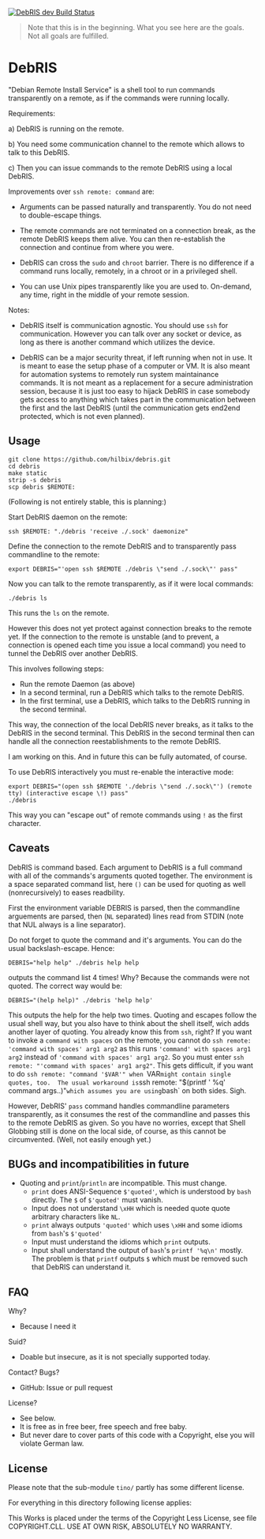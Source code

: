 [![DebRIS dev Build Status](https://api.cirrus-ci.com/github/hilbix/debris.svg?branch=dev)](https://cirrus-ci.com/github/hilbix/debris/dev)

> Note that this is in the beginning.  What you see here are the goals.  Not all goals are fulfilled.

# DebRIS

"Debian Remote Install Service" is a shell tool to run commands transparently on a remote, as if the commands were running locally.

Requirements:

a) DebRIS is running on the remote.

b) You need some communication channel to the remote which allows to talk to this DebRIS.

c) Then you can issue commands to the remote DebRIS using a local DebRIS.

Improvements over `ssh remote: command` are:

- Arguments can be passed naturally and transparently.  You do not need to double-escape things.

- The remote commands are not terminated on a connection break, as the remote DebRIS keeps them alive.  You can then re-establish the connection and continue from where you were.

- DebRIS can cross the `sudo` and `chroot` barrier.  There is no difference if a command runs locally, remotely, in a chroot or in a privileged shell.

- You can use Unix pipes transparently like you are used to.  On-demand, any time, right in the middle of your remote session.

Notes:

- DebRIS itself is communication agnostic.  You should use `ssh` for communication.  However you can talk over any socket or device, as long as there is another command which utilizes the device.

- DebRIS can be a major security threat, if left running when not in use.  It is meant to ease the setup phase of a computer or VM.  It is also meant for automation systems to remotely run system maintainance commands.  It is not meant as a replacement for a secure administration session, because it is just too easy to hijack DebRIS in case somebody gets access to anything which takes part in the communication between the first and the last DebRIS (until the communication gets end2end protected, which is not even planned).


## Usage

	git clone https://github.com/hilbix/debris.git
	cd debris
	make static
	strip -s debris
	scp debris $REMOTE:

(Following is not entirely stable, this is planning:)

Start DebRIS daemon on the remote:

	ssh $REMOTE: "./debris 'receive ./.sock' daemonize"

Define the connection to the remote DebRIS and to transparently pass commandline to the remote:

	export DEBRIS="'open ssh $REMOTE ./debris \"send ./.sock\"' pass"

Now you can talk to the remote transparently, as if it were local commands:

	./debris ls

This runs the `ls` on the remote.

However this does not yet protect against connection breaks to the remote yet.
If the connection to the remote is unstable
(and to prevent, a connection is opened each time you issue a local command)
you need to tunnel the DebRIS over another DebRIS.

This involves following steps:

- Run the remote Daemon (as above)
- In a second terminal, run a DebRIS which talks to the remote DebRIS.
- In the first terminal, use a DebRIS, which talks to the DebRIS running in the second terminal.

This way, the connection of the local DebRIS never breaks, as it talks to the DebRIS in the second terminal.
This DebRIS in the second terminal then can handle all the connection reestablishments to the remote DebRIS.

I am working on this.  And in future this can be fully automated, of course.

To use DebRIS interactively you must re-enable the interactive mode:

	export DEBRIS="(open ssh $REMOTE './debris \"send ./.sock\"') (remote tty) (interactive escape \!) pass"
	./debris

This way you can "escape out" of remote commands using `!` as the first character.


## Caveats

DebRIS is command based.  Each argument to DebRIS is a full command with all of the commands's arguments quoted together.  The environment is a space separated command list, here `()` can be used for quoting as well (nonrecursively) to eases readbility.

First the environment variable DEBRIS is parsed, then the commandline arguements are parsed, then (`NL` separated) lines read from STDIN (note that NUL always is a line separator).

Do not forget to quote the command and it's arguments.  You can do the usual backslash-escape.  Hence:

	DEBRIS="help help" ./debris help help

outputs the command list 4 times!  Why?  Because the commands were not quoted.  The correct way would be:

	DEBRIS="(help help)" ./debris 'help help'

This outputs the help for the help two times.  Quoting and escapes follow the usual shell way, but you also have to think about the shell itself, wich adds another layer of quoting.  You already know this from `ssh`, right?  If you want to invoke a `command with spaces` on the remote, you cannot do `ssh remote: 'command with spaces' arg1 arg2` as this runs `'command' with spaces arg1 arg2` instead of `'command with spaces' arg1 arg2`.  So you must enter `ssh remote: "'command with spaces' arg1 arg2"`.  This gets difficult, if you want to do `ssh remote: "command '$VAR'" when `VAR` might contain single quotes, too.  The usual workaround is `ssh remote: "$(printf ' %q' command args..)"` which assumes you are using `bash` on both sides.  Sigh.

However, DebRIS' `pass` command handles commandline parameters transparently, as it consumes the rest of the commandline and passes this to the remote DebRIS as given.  So you have no worries, except that Shell Globbing still is done on the local side, of course, as this cannot be circumvented.  (Well, not easily enough yet.)


## BUGs and incompatibilities in future

- Quoting and `print`/`println` are incompatible.  This must change.
  - `print` does ANSI-Sequence `$'quoted'`, which is understood by `bash` directly.  The `$` of `$'quoted'` must vanish.
  - Input does not understand `\xHH` which is needed quote quote arbitrary characters like `NL`.
  - `print` always outputs `'quoted'` which uses `\xHH` and some idioms from `bash`'s `$'quoted'`
  - Input must understand the idioms which `print` outputs.
  - Input shall understand the output of `bash`'s `printf '%q\n'` mostly.  The problem is that `printf` outputs `$` which must be removed such that DebRIS can understand it.


## FAQ

Why?

- Because I need it

Suid?

- Doable but insecure, as it is not specially supported today.

Contact?  Bugs?

- GitHub: Issue or pull request

License?

- See below.
- It is free as in free beer, free speech and free baby.
- But never dare to cover parts of this code with a Copyright, else you will violate German law.


## License

Please note that the sub-module `tino/` partly has some different license.

For everything in this directory following license applies:

This Works is placed under the terms of the Copyright Less License,
see file COPYRIGHT.CLL.  USE AT OWN RISK, ABSOLUTELY NO WARRANTY.

